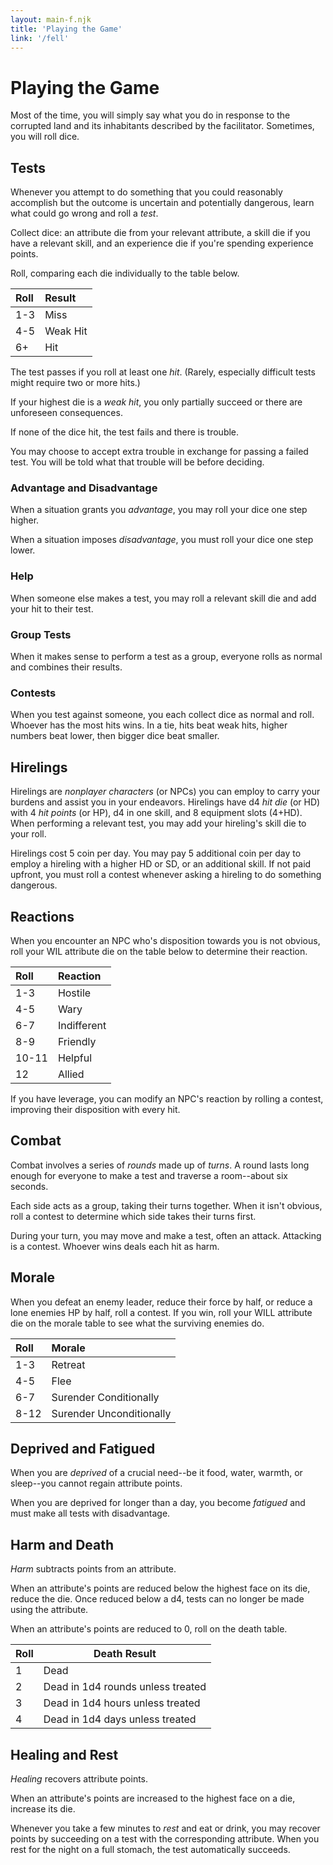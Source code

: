 ```yaml
---
layout: main-f.njk
title: 'Playing the Game'
link: '/fell'
---
```


# Playing the Game

Most of the time, you will simply say what you do in response to the corrupted land and its inhabitants described by the facilitator. Sometimes, you will roll dice.

## Tests

Whenever you attempt to do something that you could reasonably accomplish but the outcome is uncertain and potentially dangerous, learn what could go wrong and roll a *test*.

Collect dice: an attribute die from your relevant attribute, a skill die if you have a relevant skill, and an experience die if you're spending experience points.

Roll, comparing each die individually to the table below.

Roll|Result
:--|:--
1-3|Miss
4-5|Weak Hit
6+|Hit

The test passes if you roll at least one *hit*. (Rarely, especially difficult tests might require two or more hits.)

If your highest die is a *weak hit*, you only partially succeed or there are unforeseen consequences.

If none of the dice hit, the test fails and there is trouble.

You may choose to accept extra trouble in exchange for passing a failed test. You will be told what that trouble will be before deciding.

### Advantage and Disadvantage

When a situation grants you *advantage*, you may roll your dice one step higher.

When a situation imposes *disadvantage*, you must roll your dice one step lower.

### Help

When someone else makes a test, you may roll a relevant skill die and add your hit to their test.

### Group Tests

When it makes sense to perform a test as a group, everyone rolls as normal and combines their results.

### Contests

When you test against someone, you each collect dice as normal and roll. Whoever has the most hits wins. In a tie, hits beat weak hits, higher numbers beat lower, then bigger dice beat smaller.

## Hirelings

Hirelings are *nonplayer characters* (or NPCs) you can employ to carry your burdens and assist you in your endeavors. Hirelings have d4 *hit die* (or HD) with 4 *hit points* (or HP), d4 in one skill, and 8 equipment slots (4+HD). When performing a relevant test, you may add your hireling's skill die to your roll.

Hirelings cost 5 coin per day. You may pay 5 additional coin per day to employ a hireling with a higher HD or SD, or an additional skill. If not paid upfront, you must roll a contest whenever asking a hireling to do something dangerous.

## Reactions

When you encounter an NPC who's disposition towards you is not obvious, roll your WIL attribute die on the table below to determine their reaction.

Roll|Reaction
:--|:--
1-3|Hostile
4-5|Wary
6-7|Indifferent
8-9|Friendly
10-11|Helpful
12|Allied

If you have leverage, you can modify an NPC's reaction by rolling a contest, improving their disposition with every hit.

## Combat

Combat involves a series of *rounds* made up of *turns*. A round lasts long enough for everyone to make a test and traverse a room--about six seconds.

Each side acts as a group, taking their turns together. When it isn't obvious, roll a contest to determine which side takes their turns first.

During your turn, you may move and make a test, often an attack. Attacking is a contest. Whoever wins deals each hit as harm.

## Morale

When you defeat an enemy leader, reduce their force by half, or reduce a lone enemies HP by half, roll a contest. If you win, roll your WILL attribute die on the morale table to see what the surviving enemies do.

Roll|Morale
:--|:--
1-3|Retreat
4-5|Flee
6-7|Surender Conditionally
8-12|Surender Unconditionally

## Deprived and Fatigued

When you are *deprived* of a crucial need--be it food, water, warmth, or sleep--you cannot regain attribute points.

When you are deprived for longer than a day, you become *fatigued* and must make all tests with disadvantage.

## Harm and Death

*Harm* subtracts points from an attribute.

When an attribute's points are reduced below the highest face on its die, reduce the die. Once reduced below a d4, tests can no longer be made using the attribute.

When an attribute's points are reduced to 0, roll on the death table.

Roll|Death Result
:--|---
1|Dead
2|Dead in 1d4 rounds unless treated
3|Dead in 1d4 hours unless treated
4|Dead in 1d4 days unless treated

## Healing and Rest

*Healing* recovers attribute points.

When an attribute's points are increased to the highest face on a die, increase its die.

Whenever you take a few minutes to *rest* and eat or drink, you may recover points by succeeding on a test with the corresponding attribute. When you rest for the night on a full stomach, the test automatically succeeds.

